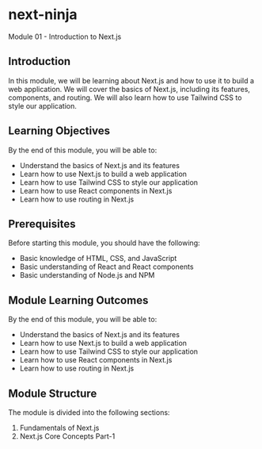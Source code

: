 # next-ninja

Module 01 - Introduction to Next.js

## Introduction

In this module, we will be learning about Next.js and how to use it to build a web application. We will cover the basics of Next.js, including its features, components, and routing. We will also learn how to use Tailwind CSS to style our application.

## Learning Objectives

By the end of this module, you will be able to:

- Understand the basics of Next.js and its features
- Learn how to use Next.js to build a web application
- Learn how to use Tailwind CSS to style our application
- Learn how to use React components in Next.js
- Learn how to use routing in Next.js

## Prerequisites

Before starting this module, you should have the following:

- Basic knowledge of HTML, CSS, and JavaScript
- Basic understanding of React and React components
- Basic understanding of Node.js and NPM

## Module Learning Outcomes

By the end of this module, you will be able to:

- Understand the basics of Next.js and its features
- Learn how to use Next.js to build a web application
- Learn how to use Tailwind CSS to style our application
- Learn how to use React components in Next.js
- Learn how to use routing in Next.js

## Module Structure

The module is divided into the following sections:

1. Fundamentals of Next.js
2. Next.js Core Concepts Part-1
